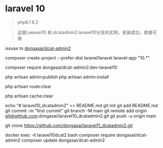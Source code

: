 # laravel 10 

> php8.1 8.2


> 这是Laeavel10 和 dcatadmin2 laravel10分支的实例，安装成功，直接可用

issuse to [dongasai/dcat-admin2](https://github.com/dongasai/dcat-admin2)

composer create-project --prefer-dist laravel/laravel laravel-app "10.*"


composer require dongasai/dcat-admin2:dev-laravel10

php artisan admin:publish
php artisan admin:install

php artisan route:clear

php artisan cache:clear


echo "# laravel10_dcatadmin2" >> README.md
git init
git add README.md
git commit -m "first commit"
git branch -M main
git remote add origin git@github.com:dongasai/laravel10_dcatadmin2.git
git push -u origin main

git clone https://github.com/dongasai/laravel11_dcatadmin2.git

docker exec -it laravel10dcat2 bash
composer require dongasai/dcat-admin2
composer update dongasai/dcat-admin2